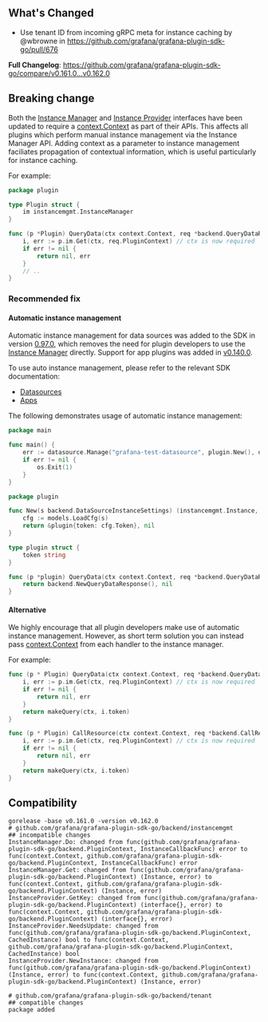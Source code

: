 ## What's Changed
* Use tenant ID from incoming gRPC meta for instance caching by @wbrowne in https://github.com/grafana/grafana-plugin-sdk-go/pull/676

**Full Changelog**: https://github.com/grafana/grafana-plugin-sdk-go/compare/v0.161.0...v0.162.0

## Breaking change
Both the [Instance Manager](https://pkg.go.dev/github.com/grafana/grafana-plugin-sdk-go@v0.161.0/backend/instancemgmt#InstanceManager) and [Instance Provider](https://pkg.go.dev/github.com/grafana/grafana-plugin-sdk-go@v0.161.0/backend/instancemgmt#InstanceProvider) interfaces have been updated to require a [context.Context](https://pkg.go.dev/context#Context) as part of their APIs. This affects all plugins which perform manual instance management via the Instance Manager API. Adding context as a parameter to instance management faciliates propagation of contextual information, which is useful particularly for instance caching.

For example:

```go
package plugin

type Plugin struct {
	im instancemgmt.InstanceManager
}

func (p *Plugin) QueryData(ctx context.Context, req *backend.QueryDataRequest) (*backend.QueryDataResponse, error) {
	i, err := p.im.Get(ctx, req.PluginContext) // ctx is now required
	if err != nil {
		return nil, err
	}
	// ..
}
```

### Recommended fix

#### Automatic instance management
Automatic instance management for data sources was added to the SDK in version [0.97.0](https://github.com/grafana/grafana-plugin-sdk-go/releases/tag/v0.97.0), which
removes the need for plugin developers to use the [Instance Manager](https://pkg.go.dev/github.com/grafana/grafana-plugin-sdk-go@v0.161.0/backend/instancemgmt#InstanceManager) directly. Support for app plugins was added in [v0.140.0](https://github.com/grafana/grafana-plugin-sdk-go/releases/tag/v0.140.0).

To use auto instance management, please refer to the relevant SDK documentation:

- [Datasources](https://pkg.go.dev/github.com/grafana/grafana-plugin-sdk-go@v0.161.0/backend/datasource#Manage)
- [Apps](https://pkg.go.dev/github.com/grafana/grafana-plugin-sdk-go@v0.161.0/backend/app#Manage)


The following demonstrates usage of automatic instance management:

```go
package main

func main() {
	err := datasource.Manage("grafana-test-datasource", plugin.New(), datasource.ManageOpts{})
	if err != nil {
		os.Exit(1)
	}
}

```

```go
package plugin

func New(s backend.DataSourceInstanceSettings) (instancemgmt.Instance, error) {
	cfg := models.LoadCfg(s)
	return &plugin{token: cfg.Token}, nil
}

type plugin struct {
	token string
}

func (p *plugin) QueryData(ctx context.Context, req *backend.QueryDataRequest) (*backend.QueryDataResponse, error) {
	return backend.NewQueryDataResponse(), nil
}
```

#### Alternative
We highly encourage that all plugin developers make use of automatic instance management. However, as short term solution you can instead pass [context.Context](https://pkg.go.dev/context#Context) from each handler to the instance manager.

For example:

```go
func (p * Plugin) QueryData(ctx context.Context, req *backend.QueryDataRequest) (*backend.QueryDataResponse, error) {
	i, err := p.im.Get(ctx, req.PluginContext) // ctx is now required
	if err != nil {
		return nil, err
	}
	return makeQuery(ctx, i.token)
}

func (p * Plugin) CallResource(ctx context.Context, req *backend.CallResourceRequest, sender backend.CallResourceResponseSender) error {
	i, err := p.im.Get(ctx, req.PluginContext) // ctx is now required
	if err != nil {
		return nil, err
	}
	return makeQuery(ctx, i.token)
}
```

## Compatibility
```
gorelease -base v0.161.0 -version v0.162.0
# github.com/grafana/grafana-plugin-sdk-go/backend/instancemgmt
## incompatible changes
InstanceManager.Do: changed from func(github.com/grafana/grafana-plugin-sdk-go/backend.PluginContext, InstanceCallbackFunc) error to func(context.Context, github.com/grafana/grafana-plugin-sdk-go/backend.PluginContext, InstanceCallbackFunc) error
InstanceManager.Get: changed from func(github.com/grafana/grafana-plugin-sdk-go/backend.PluginContext) (Instance, error) to func(context.Context, github.com/grafana/grafana-plugin-sdk-go/backend.PluginContext) (Instance, error)
InstanceProvider.GetKey: changed from func(github.com/grafana/grafana-plugin-sdk-go/backend.PluginContext) (interface{}, error) to func(context.Context, github.com/grafana/grafana-plugin-sdk-go/backend.PluginContext) (interface{}, error)
InstanceProvider.NeedsUpdate: changed from func(github.com/grafana/grafana-plugin-sdk-go/backend.PluginContext, CachedInstance) bool to func(context.Context, github.com/grafana/grafana-plugin-sdk-go/backend.PluginContext, CachedInstance) bool
InstanceProvider.NewInstance: changed from func(github.com/grafana/grafana-plugin-sdk-go/backend.PluginContext) (Instance, error) to func(context.Context, github.com/grafana/grafana-plugin-sdk-go/backend.PluginContext) (Instance, error)

# github.com/grafana/grafana-plugin-sdk-go/backend/tenant
## compatible changes
package added
```
